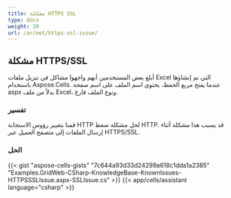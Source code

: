 ```yaml
---
title: مشكلة HTTPS SSL
type: docs
weight: 20
url: /ar/net/https-ssl-issue/
---
```


## **مشكلة HTTPS/SSL**
أبلغ بعض المستخدمين أنهم واجهوا مشاكل في تنزيل ملفات Excel التي تم إنشاؤها باستخدام Aspose.Cells. عندما يفتح مربع الحفظ، يحتوي اسم الملف على اسم صفحة aspx بدلاً من ملف Excel، ونوع الملف فارغ.
### **تفسير**
قمنا بتغيير رؤوس الاستجابة HTTP لحل مشكلة ضغط HTTP. قد يسبب هذا مشكلة أثناء إرسال الملفات إلى متصفح العميل عبر HTTPS/SSL.
### **الحل**


{{< gist "aspose-cells-gists" "7c644a93d33d24299a618c1dda1a2385" "Examples.GridWeb-CSharp-KnowledgeBase-KnownIssues-HTTPSSSLIssue.aspx-SSLIssue.cs" >}}
{{< app/cells/assistant language="csharp" >}}
